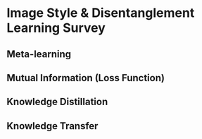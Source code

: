 # Image Style & Disentanglement Learning Survey

## Meta-learning 



## Mutual Information (Loss Function)



## Knowledge Distillation 



## Knowledge Transfer 

